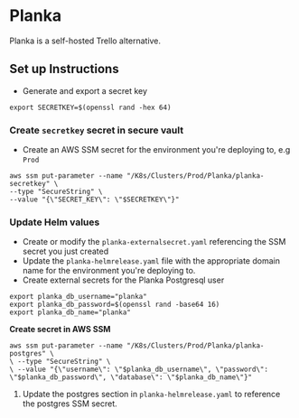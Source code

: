 # Planka

Planka is a self-hosted Trello alternative.

## Set up Instructions

- Generate and export a secret key

```shell
export SECRETKEY=$(openssl rand -hex 64)
```

### Create `secretkey` secret in secure vault

- Create an AWS SSM secret for the environment you're deploying to, e.g `Prod`

```shell
aws ssm put-parameter --name "/K8s/Clusters/Prod/Planka/planka-secretkey" \
--type "SecureString" \
--value "{\"SECRET_KEY\": \"$SECRETKEY\"}"
```

### Update Helm values

- Create or modify the `planka-externalsecret.yaml` referencing the SSM secret you just created
- Update the `planka-helmrelease.yaml` file with the appropriate domain name for the environment you're deploying to.
- Create external secrets for the Planka Postgresql user

```shell
export planka_db_username="planka"
export planka_db_password=$(openssl rand -base64 16)
export planka_db_name="planka"
```

**Create secret in AWS SSM**

```shell
aws ssm put-parameter --name "/K8s/Clusters/Prod/Planka/planka-postgres" \
\ --type "SecureString" \
\ --value "{\"username\": \"$planka_db_username\", \"password\": \"$planka_db_password\", \"database\": \"$planka_db_name\"}"
```

1. Update the postgres section in `planka-helmrelease.yaml` to reference the postgres SSM secret.
